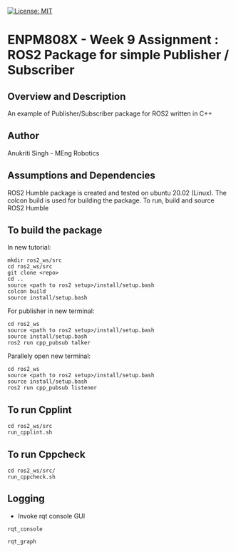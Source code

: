 [![License: MIT](https://img.shields.io/badge/License-MIT-green.svg)](https://opensource.org/licenses/MIT)

# ENPM808X - Week 9 Assignment : ROS2 Package for simple Publisher / Subscriber

## Overview and Description

An example of Publisher/Subscriber package for ROS2 written in C++

## Author

Anukriti Singh - MEng Robotics

## Assumptions and Dependencies
ROS2 Humble package is created and tested on ubuntu 20.02 (Linux).
The colcon build is used for building the package. To run, build and source ROS2 Humble


## To build the package

In new tutorial:
```
mkdir ros2_ws/src
cd ros2_ws/src
git clone <repo>
cd ..
source <path to ros2 setup>/install/setup.bash    
colcon build
source install/setup.bash
```
For publisher in new terminal:
```
cd ros2_ws
source <path to ros2 setup>/install/setup.bash    
source install/setup.bash
ros2 run cpp_pubsub talker
```
Parallely open new terminal:
```
cd ros2_ws
source <path to ros2 setup>/install/setup.bash    
source install/setup.bash
ros2 run cpp_pubsub listener
```

## To run Cpplint
```
cd ros2_ws/src
run_cpplint.sh
```

## To run Cppcheck
```
cd ros2_ws/src/
run_cppcheck.sh
```
## Logging
* Invoke rqt console GUI
```
rqt_console
```
```
rqt_graph
```
